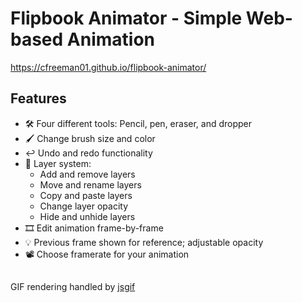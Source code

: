 # Flipbook Animator - Simple Web-based Animation
  https://cfreeman01.github.io/flipbook-animator/
  ## Features
  - :hammer_and_wrench: Four different tools: Pencil, pen, eraser, and dropper
  - :paintbrush: Change brush size and color
  - :leftwards_arrow_with_hook: Undo and redo functionality
  - :memo: Layer system:
    - Add and remove layers
    - Move and rename layers
    - Copy and paste layers
    - Change layer opacity
    - Hide and unhide layers
   - :film_strip: Edit animation frame-by-frame
   - :bulb: Previous frame shown for reference; adjustable opacity
   - :film_projector: Choose framerate for your animation
   ##
   GIF rendering handled by [jsgif](https://github.com/antimatter15/jsgif)